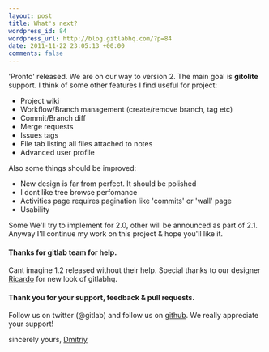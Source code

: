 ```yaml
--- 
layout: post
title: What's next?
wordpress_id: 84
wordpress_url: http://blog.gitlabhq.com/?p=84
date: 2011-11-22 23:05:13 +00:00
comments: false
---
```

'Pronto' released. We are on our way to version 2. The main goal is <strong>gitolite</strong> support. I think of some other features I find useful for project:
<ul>
	<li>Project wiki</li>
	<li>Workflow/Branch management (create/remove branch, tag etc)</li>
	<li>Commit/Branch diff</li>
	<li>Merge requests</li>
	<li>Issues tags</li>
	<li>File tab listing all files attached to notes</li>
	<li>Advanced user profile</li>
</ul>
Also some things should be improved:
<ul>
	<li>New design is far from perfect. It should be polished</li>
	<li>I dont like tree browse perfomance</li>
        <li>Activities page requires pagination like 'commits' or 'wall' page</li>
        <li>Usability</li>
</ul>

Some We'll try to implement for 2.0, other will be announced as part of 2.1.
Anyway I'll continue my work on this project & hope you'll like it. 

<h4>Thanks for gitlab team for help.</h4> Cant imagine 1.2 released without their help. Special thanks to our designer <a href="https://github.com/ricardorauch">Ricardo</a> for new look of gitlabhq.
<h4>Thank you for your support, feedback & pull requests.</h4>
Follow us on twitter (@gitlab) and follow us on <a href="https://github.com/gitlabhq/gitlabhq">github</a>. 
We really appreciate your support!

sincerely yours, <a href="https://github.com/randx">Dmitriy</a>
